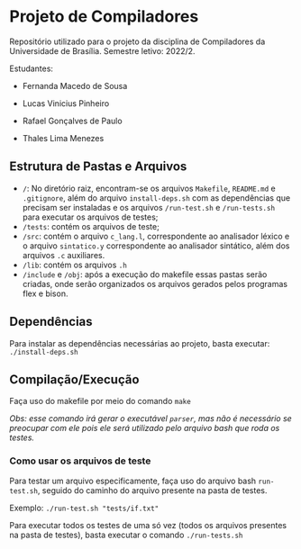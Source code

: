 # Projeto de Compiladores 

Repositório utilizado para o projeto da disciplina de Compiladores da Universidade de Brasília. Semestre letivo: 2022/2.

Estudantes:

- Fernanda Macedo de Sousa

- Lucas Vinicius Pinheiro

- Rafael Gonçalves de Paulo

- Thales Lima Menezes

## Estrutura de Pastas e Arquivos

- `/`: No diretório raiz, encontram-se os arquivos `Makefile`, `README.md` e `.gitignore`, além do  arquivo `install-deps.sh` com as dependências que precisam ser instaladas e os arquivos `/run-test.sh` e `/run-tests.sh` para executar os arquivos de testes;
- `/tests`: contém os arquivos de teste;
- `/src`: contém o arquivo `c_lang.l`, correspondente ao analisador léxico e o arquivo `sintatico.y` correspondente ao analisador sintático, além dos arquivos `.c` auxiliares.
- `/lib`: contém os arquivos `.h`
- `/include` e `/obj`: após a execução do makefile essas pastas serão criadas, onde serão organizados os arquivos gerados pelos programas flex e bison.

## Dependências

Para instalar as dependências necessárias ao projeto, basta executar: `./install-deps.sh`

## Compilação/Execução

Faça uso do makefile por meio do comando `make`

*Obs: esse comando irá gerar o executável `parser`, mas não é necessário se preocupar com ele pois ele será utilizado pelo arquivo bash que roda os testes.*

### Como usar os arquivos de teste

Para testar um arquivo especificamente, faça uso do arquivo bash `run-test.sh`, seguido do caminho do arquivo presente na pasta de testes.

Exemplo: `./run-test.sh "tests/if.txt"`

Para executar todos os testes de uma só vez (todos os arquivos presentes na pasta de testes), basta executar o comando `./run-tests.sh` 